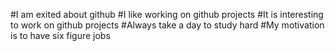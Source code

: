 #I am exited about github
#I like working on github projects
#It is interesting to work on github projects
#Always take a day to study hard
#My motivation is to have six figure jobs 